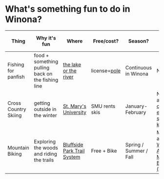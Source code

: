 # What's something fun to do in Winona?  

| Thing | Why it's fun | Where | Free/cost? | Season? | Who thinks so? |
|---|---|---|---|---|---|
| Fishing for panfish | food + something pulling back on the fishing line | [the lake or the river](https://www.dnr.state.mn.us/gofishing/where-fish.html) | license+[pole](https://www.winona.edu/outdoor-education-recreation/) | Continuous in Winona | Nathan|
| Cross Country Skiing | getting outside in the winter | [St. Mary's University](https://saintmaryssports.com/sports/2016/2/18/NSC_0218161559.aspx) | SMU rents skis | January-February | Nathan and [lots of elemetary school kids](https://www.myxc.org/clubs/winona) |
| Mountain Biking | Exploring the woods and riding the trails | [Bluffside Park Trail System](https://www.cityofwinona.com/DocumentCenter/View/4509/2023-Bluffside-Park-Map-) | Free + Bike | Spring / Summer / Fall | Michael and [Winona Area Mountain Bikers (WAMB)](www.winonaareamountainbikers.com) |

